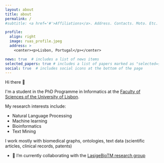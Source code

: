 ```yaml
---
layout: about
title: about
permalink: /
#subtitle: <a href='#'>Affiliations</a>. Address. Contacts. Moto. Etc.

profile:
  align: right
  image: ruas_profile.jpeg
  address: > 
    <center><p>Lisbon, Portugal</p></center>

news: true  # includes a list of news items
selected_papers: true # includes a list of papers marked as "selected={true}"
social: true  # includes social icons at the bottom of the page
---
```


Hi there 👋

I'm a student in the PhD Programme in Informatics at the [Faculty of Sciences of the University of Lisbon](https://ciencias.ulisboa.pt/en).

My research interests include:

- Natural Language Processing
- Machine learning
- Bioinformatics
- Text Mining

I work mostly with biomedical graphs, ontologies, text data (scientific articles, clinical records, patents)

- 🔭 I’m currently collaborating with the [LasigeBioTM research group](https://github.com/lasigeBioTM)
